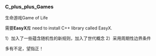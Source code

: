 ### C_plus_plus_Games
生命游戏Game of Life

需要**EasyX**库
need to install C++ library called EasyX.

1）加入了一些蕴含随机性的新规则，加入了世代概念
2）采用周期性边界条件

多有不足，望指正！
